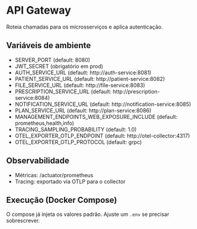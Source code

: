 # API Gateway

Roteia chamadas para os microsserviços e aplica autenticação.

## Variáveis de ambiente
- SERVER_PORT (default: 8080)
- JWT_SECRET (obrigatório em prod)
- AUTH_SERVICE_URL (default: http://auth-service:8081)
- PATIENT_SERVICE_URL (default: http://patient-service:8082)
- FILE_SERVICE_URL (default: http://file-service:8083)
- PRESCRIPTION_SERVICE_URL (default: http://prescription-service:8084)
- NOTIFICATION_SERVICE_URL (default: http://notification-service:8085)
- PLAN_SERVICE_URL (default: http://plan-service:8086)
- MANAGEMENT_ENDPOINTS_WEB_EXPOSURE_INCLUDE (default: prometheus,health,info)
- TRACING_SAMPLING_PROBABILITY (default: 1.0)
- OTEL_EXPORTER_OTLP_ENDPOINT (default: http://otel-collector:4317)
- OTEL_EXPORTER_OTLP_PROTOCOL (default: grpc)

## Observabilidade
- Métricas: /actuator/prometheus
- Tracing: exportado via OTLP para o collector

## Execução (Docker Compose)
O compose já injeta os valores padrão. Ajuste um `.env` se precisar sobrescrever.

